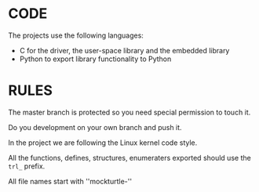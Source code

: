 CODE
====
The projects use the following languages:
- C for the driver, the user-space library and the embedded library
- Python to export library functionality to Python

RULES
=====
The master branch is protected so you need special permission to touch it.

Do you development on your own branch and push it.

In the project we are following the Linux kernel code style.

All the functions, defines, structures, enumeraters exported should use
the `trl_` prefix.

All file names start with ''mockturtle-''